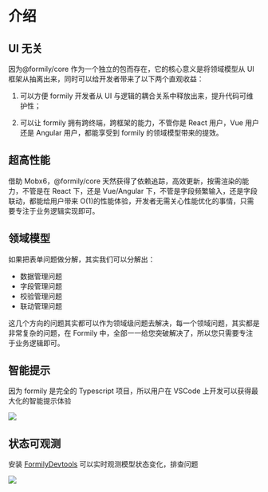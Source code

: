 # 介绍

## UI 无关

因为@formily/core 作为一个独立的包而存在，它的核心意义是将领域模型从 UI 框架从抽离出来，同时可以给开发者带来了以下两个直观收益：

1. 可以方便 formily 开发者从 UI 与逻辑的耦合关系中释放出来，提升代码可维护性；

2. 可以让 formily 拥有跨终端，跨框架的能力，不管你是 React 用户，Vue 用户还是 Angular 用户，都能享受到 formily 的领域模型带来的提效。

## 超高性能

借助 Mobx6，@formily/core 天然获得了依赖追踪，高效更新，按需渲染的能力，不管是在 React 下，还是 Vue/Angular 下，不管是字段频繁输入，还是字段联动，都能给用户带来 O(1)的性能体验，开发者无需关心性能优化的事情，只需要专注于业务逻辑实现即可。

## 领域模型

如果把表单问题做分解，其实我们可以分解出：

- 数据管理问题
- 字段管理问题
- 校验管理问题
- 联动管理问题

这几个方向的问题其实都可以作为领域级问题去解决，每一个领域问题，其实都是非常复杂的问题，在 Formily 中，全部一一给您突破解决了，所以您只需要专注于业务逻辑即可。

## 智能提示

因为 formily 是完全的 Typescript 项目，所以用户在 VSCode 上开发可以获得最大化的智能提示体验

![](https://img.alicdn.com/imgextra/i2/O1CN01yiREHk1X95KJPPz1c_!!6000000002880-2-tps-2014-868.png)

## 状态可观测

安装 [FormilyDevtools](https://chrome.google.com/webstore/detail/formily-devtools/kkocalmbfnplecdmbadaapgapdioecfm?hl=zh-CN) 可以实时观测模型状态变化，排查问题

![](//img.alicdn.com/imgextra/i4/O1CN01DSci5h1rAGfRafpXw_!!6000000005590-2-tps-2882-1642.png)
